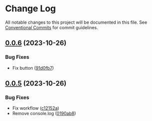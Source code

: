 # Change Log

All notable changes to this project will be documented in this file.
See [Conventional Commits](https://conventionalcommits.org) for commit guidelines.

## [0.0.6](https://github.com/StasKonashuk/snmt-components/compare/v0.0.5...v0.0.6) (2023-10-26)


### Bug Fixes

* Fix button ([91d0fb7](https://github.com/StasKonashuk/snmt-components/commit/91d0fb75e7c4c828dcec59b6d8e105bfc719945e))





## [0.0.5](https://github.com/StasKonashuk/snmt-components/compare/v0.0.3...v0.0.5) (2023-10-26)


### Bug Fixes

* Fix workflow ([c12152a](https://github.com/StasKonashuk/snmt-components/commit/c12152a78f0b246fdce00f8ebd9db972879e3d33))
* Remove console.log ([0190ab8](https://github.com/StasKonashuk/snmt-components/commit/0190ab8aae9282f9abe988a979c202a2ff79e8f0))
